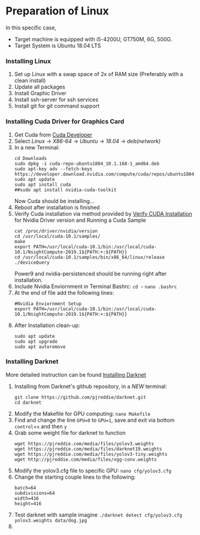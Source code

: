 # Preparation of Linux
In this specific case, 
  - Target machine is equipped with i5-4200U, GT750M, 6G, 500G.
  - Target System is Ubuntu 18.04 LTS


### Installing Linux
1. Set up Linux with a swap space of 2x of RAM size (Preferably with a clean install)
2. Update all packages
3. Install Graphic Driver
4. Install ssh-server for ssh services
5. Install git for git command support


### Installing Cuda Driver for Graphics Card
1. Get Cuda from [Cuda Developer](https://developer.nvidia.com/cuda-downloads)
2. Select _Linux_ -> _X86-64_ -> _Ubuntu_ -> _18.04_ -> _deb(network)_
3. In a new Terminal:
    ```
    cd Downloads
    sudo dpkg -i cuda-repo-ubuntu1804_10.1.168-1_amd64.deb
    sudo apt-key adv --fetch-keys https://developer.download.nvidia.com/compute/cuda/repos/ubuntu1804/x86_64/7fa2af80.pub
    sudo apt update
    sudo apt install cuda
    ##sudo apt install nvidia-cuda-toolkit
    ```
    Now Cuda should be installing...
4. Reboot after installation is finished
5. Verify Cuda installation via method provided by [Verify CUDA Installation](https://xcat-docs.readthedocs.io/en/stable/advanced/gpu/nvidia/verify_cuda_install.html) for Nvidia Driver version and Running a Cuda Sample
    ```
    cat /proc/driver/nvidia/version
    cd /usr/local/cuda-10.1/samples/
    make
    export PATH=/usr/local/cuda-10.1/bin:/usr/local/cuda-10.1/NsightCompute-2019.1${PATH:+:${PATH}}
    cd /usr/local/cuda-10.1/samples/bin/x86_64/linux/release
    ./deviceQuery
    ```
    Power9 and nvidia-persistenced should be running right after installation.
6. Include Nvidia Enviornment in Terminal Bashrc:
    `cd ~`
    `nano .bashrc`
7. At the end of file add the following lines:
    ```
    #Nvidia Enviornment Setup
    export PATH=/usr/local/cuda-10.1/bin:/usr/local/cuda-10.1/NsightCompute-2019.1${PATH:+:${PATH}}
    ```
8. After Installation clean-up:
    ```
    sudo apt update
    sudo apt upgrade
    sudo apt autoremove
    ```

    
### Installing Darknet
  More detailed instruction can be found [Installing Darknet](https://pjreddie.com/darknet/install/)
1. Installing from Darknet's github repository, in a *NEW* terminal:
    ```
    git clone https://github.com/pjreddie/darknet.git
    cd darknet
    ```
2. Modify the Makefile for GPU computing: `nano Makefile`
3. Find and change the line `GPU=0` to `GPU=1`, save and exit via bottom `control`+`x` and then `y`
4. Grab some weight file for darknet to function
    ```
    wget https://pjreddie.com/media/files/yolov3.weights
    wget https://pjreddie.com/media/files/darknet19.weights
    wget https://pjreddie.com/media/files/yolov3-tiny.weights
    wget http://pjreddie.com/media/files/vgg-conv.weights
    ```
5. Modify the yolov3.cfg file to specific GPU: `nano cfg/yolov3.cfg`
6. Change the starting couple lines to the following:
    ```
    batch=64
    subdivisions=64
    width=416
    height=416
    ```
7. Test darknet with sample imagine
    `./darknet detect cfg/yolov3.cfg yolov3.weights data/dog.jpg`
8. 
